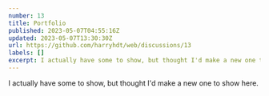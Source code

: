 ```yaml
---
number: 13
title: Portfolio
published: 2023-05-07T04:55:16Z
updated: 2023-05-07T13:30:30Z
url: https://github.com/harryhdt/web/discussions/13
labels: []
excerpt: I actually have some to show, but thought I'd make a new one to show here.
---
```

I actually have some to show, but thought I'd make a new one to show here.